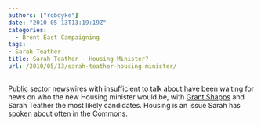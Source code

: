 ```yaml
---
authors: ["robdyke"]
date: "2010-05-13T13:19:19Z"
categories:
  - Brent East Campaigning
tags:
- Sarah Teather
title: Sarah Teather - Housing Minister?
url: /2010/05/13/sarah-teather-housing-minister/
---
```

[Public sector newswires](http://www.24dash.com/news/Housing/2010-05-12-Housing-minister-missing-from-first-coalition-Cabinet) with insufficient to talk about have been waiting for news on who the new Housing minister would be, with [Grant Shapps](http://www.theyworkforyou.com/mp/grant_shapps/welwyn_hatfield "TWFY.com") and Sarah Teather the most likely candidates. Housing is an issue Sarah has [spoken about often in the Commons.](http://www.theyworkforyou.com/search/?s=housing&pid=11350)